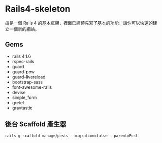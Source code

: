 Rails4-skeleton
=========

這是一個 Rails 4 的基本框架，裡面已經預先寫了基本的功能，讓你可以快速的建立一個新的網站。

Gems
-----------

- rails 4.1.6
- rspec-rails
- guard
- guard-pow
- guard-livereload
- bootstrap-sass
- font-awesome-rails
- devise
- simple_form
- gretel
- gravtastic

後台 Scaffold 產生器
----------

```
rails g scaffold manage/posts --migration=false --parent=Post
```
